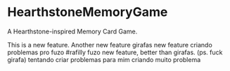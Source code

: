 # HearthstoneMemoryGame
A Hearthstone-inspired Memory Card Game.

This is a new feature.
Another new feature
girafas new feature
criando problemas pro fuzo #rafilly
fuzo new feature, better than girafas. (ps. fuck girafa)
tentando criar problemas para mim
criando muito problema